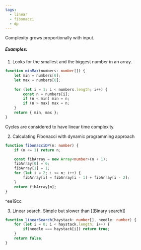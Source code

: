 ```yaml
---
tags:
  - linear
  - fibonacci
  - dp
---
```

Complexity grows proportionally with input.

##### Examples:
1. Looks for the smallest and the biggest number in an array.
```typescript
function minMax(numbers: number[]) {
	let min = numbers[0];
	let max = numbers[0];
	
	for (let i = 1; i < numbers.length; i++) {
		const n = numbers[i];
		if (n < min) min = n;
		if (n > max) max = n;
	}
	return { min, max };
}
```
Cycles are considered to have linear time complexity.

2. Calculating Fibonacci with dynamic programming approach
```typescript
function fibonacciDP(n: number) {
	if (n <= 1) return n;

	const fibArray = new Array<number>(n + 1);
	fibArray[0] = 0;
	fibArray[1] = 1;
	for (let i = 2; i <= n; i++) {
		fibArray[i] = fibArray[i - 1] + fibArray[i - 2];
	}
	return fibArray[n];
}
```

^ee19cc

3. Linear search. Simple but slower than [[Binary search]]
```typescript
function linearSearch(haystack: number[], needle: number) {
	for (let i = 0; i < haystack.length; i++) {
		if(needle === haystack[i]) return true;
	}
	return false;
}
```